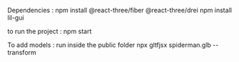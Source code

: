 Dependencies : 
 npm install @react-three/fiber @react-three/drei
 npm install lil-gui

to run the project : 
npm start

To add models : 
run inside the public folder
npx gltfjsx spiderman.glb --transform



